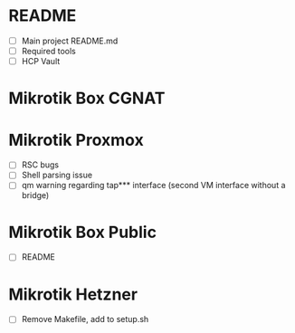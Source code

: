 # README
- [ ] Main project README.md
- [ ] Required tools
- [ ] HCP Vault

# Mikrotik Box CGNAT

# Mikrotik Proxmox
- [ ] RSC bugs
- [ ] Shell parsing issue
- [ ] qm warning regarding tap*** interface (second VM interface without a bridge)

# Mikrotik Box Public 
- [ ] README

# Mikrotik Hetzner
- [ ] Remove Makefile, add to setup.sh